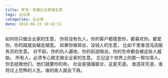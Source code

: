 ```yaml
---
title: 罗浩：多跟企业家做生意
tags: 企业家
categories: 企业家
date: 2018-06-22 10:42:51
---
```


如何你只做企业家的生意，
你将没有仇人，你的客户都感恩你，都喜欢你。都爱你。你的路就会越走越宽。
如果你做屌丝，没钱人的生意，
比如千里香混沌店服务员的生意。
对不起，你的仇人遍地，你的前途暗淡，你的生命都会被这些人威胁。
所有人，必须专心致志做企业家的生意。
忘记这个世界上的那一帮垃圾人。
你去拯救他们，他们就要你的命。
社会是强强联合，这是天道。
谁违背天道，谁将过上恐怖的人生。谁的收入就会下跌。